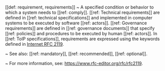 [[def: requirement, requirements]]
~ A specified condition or behavior to which a system needs to [[ref: comply]]. [[ref: Technical requirements]] are defined in [[ref: technical specifications]] and implemented in computer systems to be executed by software [[ref: actors]]. [[ref: Governance requirements]] are defined in [[ref: governance documents]] that specify [[ref: policies]] and procedures to be executed by human [[ref: actors]]. In [[ref: ToIP specifications]], requirements are expressed using the keywords defined in [Internet RFC 2119](https://datatracker.ietf.org/doc/html/rfc2119).

~ See also: [[ref: mandatory]], [[ref: recommended]], [[ref: optional]].

~ For more information, see: <https://www.rfc-editor.org/rfc/rfc2119>.

